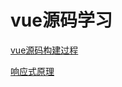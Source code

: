 # vue源码学习
 [vue源码构建过程](https://juejin.im/post/6861067406119616526/)

 [响应式原理](https://juejin.im/post/6861097998705917965/)

